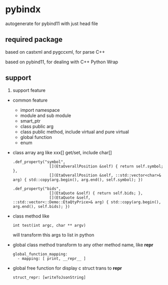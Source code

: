 # pybindx
autogenerate for pybind11 with just head file

## required package

based on castxml and pygccxml, for parse C++

based on pybind11, for dealing with C++ Python Wrap

## support

1. support feature
* common feature

  * import namespace
  * module and sub module
  * smart_ptr
  * class public arg
  * class public method, include virtual and pure virtual
  * global function
  * enum

* class array arg like xxx[] get/set, include char[]
    ```
    .def_property("symbol", 
                    [](EtaOverallPosition &self) { return self.symbol; }, 
                    [](EtaOverallPosition &self, ::std::vector<char>& arg) { std::copy(arg.begin(), arg.end(), self.symbol); })
    ```

    ```
    .def_property("bids", 
                    [](EtaQuote &self) { return self.bids; }, 
                    [](EtaQuote &self, ::std::vector<::Demo::EtaQtyPrice>& arg) { std::copy(arg.begin(), arg.end(), self.bids); })
    ```

* class method like
    ```
    int test(int argc, char ** argv)
    ```
  will transform this args to list in python

* global class method transform to any other method name, like __repr__
    ```
    global_function_mapping:
      - mapping: [ print, __repr__ ]
    ```

* global free function for display c struct trans to __repr__
    ```
    struct_repr: [writeToJsonString]
    ```
